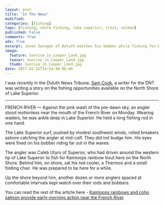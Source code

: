 ```yaml
---
layout: post
title: "In The News"
modified:
categories: [fishing]
tags: [fishing, shore fishing, lake superior, trout, salmon]
published: False
comments: True
ads: True
excerpt: Jason Swingen of Duluth watches his bobber while fishing for Kamloops rainbow trout and coho salmon Monday morning along the Lake Superior shore near the French River. He caught a coho salmon shortly after this photo was taken.
image:
  feature: Sunrise_in_Looper_Land.jpg
  teaser: Sunrise_in_Looper_Land.jpg
  thumb: Sunrise_in_Looper_Land.jpg
date: 2017-02-22T14:54:48-06:00
---
```



I was recently in the Duluth News Tribune. <a target="_blank" href="http://www.duluthnewstribune.com/users/sam-cook-0">Sam Cook</a>, a writer for the DNT was writing a story on the fishing opportunities available on the North Shore of Lake Superior. 

<hr>

FRENCH RIVER — Against the pink wash of the pre-dawn sky, an angler stood motionless near the mouth of the French River on Monday. Wearing waders, he was ankle deep in Lake Superior. He held a long fishing rod in one hand.

The Lake Superior surf, pushed by modest southwest winds, rolled breakers ashore catching the angler at mid-calf. They did not budge him. His eyes were fixed on his bobber riding far out in the waves.

The angler was Caleb Utyro of Superior, who had driven around the western tip of Lake Superior to fish for Kamloops rainbow trout here on the North Shore. Behind him, on shore, sat his red cooler, a Thermos and a small folding chair. He was prepared to be here for a while.

Up the shore beyond him, another dozen or more anglers spaced at comfortable intervals kept watch over their rods and bobbers.

You can read the rest of the article here - <a target="_blank" href="http://www.duluthnewstribune.com/outdoors/4220766-kamloops-rainbows-and-coho-salmon-provide-early-morning-action-near-french-river">Kamloops rainbows and coho salmon provide early-morning action near the French River</a>.